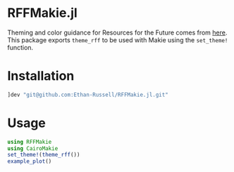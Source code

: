 RFFMakie.jl
===========
Theming and color guidance for Resources for the Future comes from [here](https://media.rff.org/documents/RFFDigitalBrand-Guidelines.pdf).  This package exports `theme_rff` to be used with Makie using the `set_theme!` function.

# Installation
```julia
]dev "git@github.com:Ethan-Russell/RFFMakie.jl.git"
```

# Usage
```julia
using RFFMakie
using CairoMakie
set_theme!(theme_rff()) 
example_plot()
```